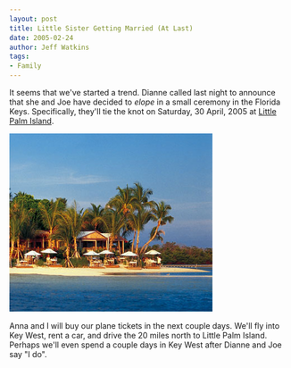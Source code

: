 ```yaml
---
layout: post
title: Little Sister Getting Married (At Last)
date: 2005-02-24
author: Jeff Watkins
tags:
- Family
---
```


It seems that we've started a trend. Dianne called last night to announce that she and Joe have decided to *elope* in a small ceremony in the Florida Keys. Specifically, they'll tie the knot on Saturday, 30 April, 2005 at [Little Palm Island][little-palm-island].

<div class="figure">
<img class="photo" src="/images/littlepalmisland.jpg" border="0" alt="Little Palm Island">
</div>

Anna and I will buy our plane tickets in the next couple days. We'll fly into Key West, rent a car, and drive the 20 miles north to Little Palm Island. Perhaps we'll even spend a couple days in Key West after Dianne and Joe say "I do".

[little-palm-island]: http://www.littlepalmisland.com/ "Little Palm Island (sorry about the music)"